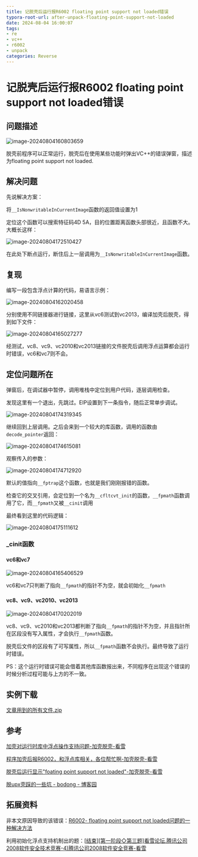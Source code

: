 ```yaml
---
title: 记脱壳后运行报R6002 floating point support not loaded错误
typora-root-url: after-unpack-floating-point-support-not-loaded
date: 2024-08-04 16:00:07
tags:
- re
- vc++
- r6002
- unpack
categories: Reverse
---
```


# 记脱壳后运行报R6002 floating point support not loaded错误

## 问题描述

![image-20240804160803659](image-20240804160803659.png)

脱壳前程序可以正常运行，脱壳后在使用某些功能时弹出VC++的错误弹窗，描述为floating point support not loaded.

## 解决问题

先说解决方案：

将`__IsNonwritableInCurrentImage`函数的返回值设置为1

定位这个函数可以搜索特征码4D 5A，目的位置距离函数头部很近，且函数不大。大概长这样：

![image-20240804172510427](image-20240804172510427.png)

在此处下断点运行，断住后上一层调用为`__IsNonwritableInCurrentImage`函数。

## 复现

编写一段包含浮点计算的代码，易语言示例：

![image-20240804162020458](image-20240804162020458.png)

分别使用不同链接器进行链接，这里从vc6测试到vc2013，编译加壳后脱壳，得到如下文件：

![image-20240804165027277](image-20240804165027277.png)

经测试，vc8、vc9、vc2010和vc2013链接的文件脱壳后调用浮点运算都会运行时错误，vc6和vc7则不会。

## 定位问题所在

弹窗后，在调试器中暂停，调用堆栈中定位到用户代码，逐层调用检查。

发现这里有一个退出，先跳过。EIP设置到下一条指令，随后正常单步调试。

![image-20240804174319345](image-20240804174319345.png)

继续回到上层调用。之后会来到一个较大的库函数，调用的函数由`decode_pointer`返回：

![image-20240804174615081](image-20240804174615081.png)

观察传入的参数：

![image-20240804174712920](image-20240804174712920.png)

默认的值指向`__fptrap`这个函数，也就是我们刚刚报错的函数。

检查它的交叉引用，会定位到一个名为`__cfltcvt_init`的函数，`__fpmath`函数调用了它，而`__fpmath`又被`__cinit`调用

最终看到这里的代码逻辑：

![image-20240804175111612](image-20240804175111612.png)

### _cinit函数

#### vc6和vc7

![image-20240804165406529](image-20240804165406529.png)

vc6和vc7只判断了指向`__fpmath`的指针不为空，就会初始化`__fpmath`

#### vc8、vc9、vc2010、vc2013

![image-20240804170202019](image-20240804170202019.png)

vc8、vc9、vc2010和vc2013都判断了指向`__fpmath`的指针不为空，并且指针所在区段没有写入属性，才会执行`__fpmath`函数。

脱壳后文件的区段有了可写属性，所以`__fpmath`函数不会执行。最终导致了运行时错误。

PS：这个运行时错误可能会借着其他库函数报出来，不同程序在出现这个错误的时候分析过程可能与上方的不一致。

## 实例下载

[文章用到的所有文件.zip](https://wwo.lanzoub.com/iKivV26ii25c)

## 参考

[加壳对运行时库中浮点操作支持问题-加壳脱壳-看雪](https://bbs.kanxue.com/thread-198649.htm)

[程序加壳后报R6002，和浮点库相关，各位帮忙啊-加壳脱壳-看雪](https://bbs.kanxue.com/thread-122656.htm)

[脱壳后运行显示"foating point support not loaded"-加壳脱壳-看雪](https://bbs.kanxue.com/thread-87206-1.htm)

[脱upx壳踩的一些坑 - bodong - 博客园](https://www.cnblogs.com/bodong/p/16474385.html)

## 拓展资料

非本文原因导致的该错误：[R6002- floating point support not loaded问题的一种解决方法](https://www.52pojie.cn/thread-1459539-1-1.html)

利用初始化浮点支持机制出的题：[[结束\][第一阶段◇第三题]看雪论坛.腾讯公司2008软件安全技术竞赛-4)腾讯公司2008软件安全竞赛-看雪](https://bbs.kanxue.com/thread-74200.htm)
